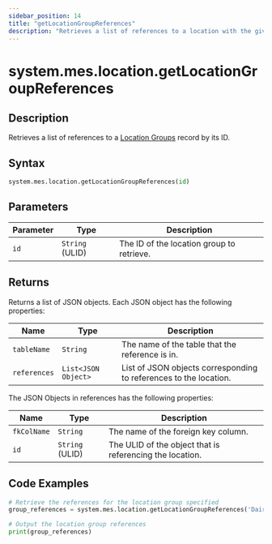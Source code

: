 ```yaml
---
sidebar_position: 14
title: "getLocationGroupReferences"
description: "Retrieves a list of references to a location with the given ID."
---
```


# system.mes.location.getLocationGroupReferences

## Description

Retrieves a list of references to a [Location Groups](../../data-model/location-model/location-group) record by its ID.

## Syntax

```python
system.mes.location.getLocationGroupReferences(id)
```

## Parameters

| Parameter | Type            | Description                               |
| --------- | --------------- | ----------------------------------------- |
| `id`      | `String` (ULID) | The ID of the location group to retrieve. |

## Returns

Returns a list of JSON objects. Each JSON object has the following properties:

| Name         | Type                | Description                                                       |
| ------------ | ------------------- | ----------------------------------------------------------------- |
| `tableName`  | `String`            | The name of the table that the reference is in.                   |
| `references` | `List<JSON Object>` | List of JSON objects corresponding to references to the location. |

The JSON Objects in references has the following properties:

| Name        | Type            | Description                                              |
| ----------- | --------------- | -------------------------------------------------------- |
| `fkColName` | `String`        | The name of the foreign key column.                      |
| `id`        | `String` (ULID) | The ULID of the object that is referencing the location. |

## Code Examples

```python
# Retrieve the references for the location group specified
group_references = system.mes.location.getLocationGroupReferences('DairyCo')

# Output the location group references
print(group_references)
```
